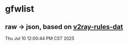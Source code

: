 # gfwlist
## raw -> json, based on [v2ray-rules-dat](https://github.com/Loyalsoldier/v2ray-rules-dat)
Thu Jul 10 12:00:44 PM CST 2025

